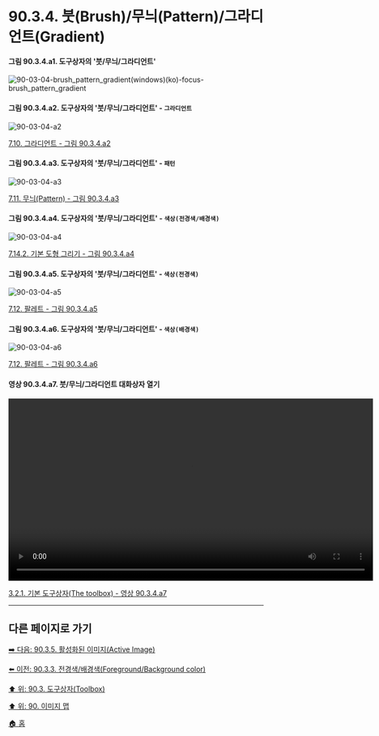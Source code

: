 # 90.3.4. 붓(Brush)/무늬(Pattern)/그라디언트(Gradient)

#### 그림 90.3.4.a1. 도구상자의 '붓/무늬/그라디언트'
![90-03-04-brush_pattern_gradient(windows)(ko)-focus-brush_pattern_gradient](https://github.com/wonder13662/gimp/assets/15767104/43215714-8479-4a14-8f54-3daffdb5fcda)

<a id="90-03-04-a2"></a>

#### 그림 90.3.4.a2. 도구상자의 '붓/무늬/그라디언트' - `그라디언트`
![90-03-04-a2](https://github.com/wonder13662/gimp/assets/15767104/f0f3242f-006c-417b-8d6b-82044636c631)

[7.10. 그라디언트 - 그림 90.3.4.a2](./07-10-gradients.md#90-03-04-a2)

<a id="90-03-04-a3"></a>

#### 그림 90.3.4.a3. 도구상자의 '붓/무늬/그라디언트' - `패턴`
![90-03-04-a3](https://github.com/wonder13662/gimp/assets/15767104/2eb5399d-e741-48c7-ae76-c1d8277c4b08)

[7.11. 무늬(Pattern) - 그림 90.3.4.a3](./07-11-patterns.md#90-03-04-a3)

<a id="90-03-04-a4"></a>

#### 그림 90.3.4.a4. 도구상자의 '붓/무늬/그라디언트' - `색상(전경색/배경색)`
![90-03-04-a4](https://github.com/wonder13662/gimp/assets/15767104/5c0772d5-07d5-404f-bb30-836be3943703)

[7.14.2. 기본 도형 그리기 - 그림 90.3.4.a4](./07-14-02-creating-a-basic-shape.md#90-03-04-a4)

<a id="90-03-04-a5"></a>

#### 그림 90.3.4.a5. 도구상자의 '붓/무늬/그라디언트' - `색상(전경색)`
![90-03-04-a5](https://github.com/wonder13662/gimp/assets/15767104/f1ae8ae0-2e40-437c-924d-e961c58438b4)

[7.12. 팔레트 - 그림 90.3.4.a5](./07-12-00-palettes.md#90-03-04-a5)

<a id="90-03-04-a6"></a>

#### 그림 90.3.4.a6. 도구상자의 '붓/무늬/그라디언트' - `색상(배경색)`
![90-03-04-a6](https://github.com/wonder13662/gimp/assets/15767104/2fcabec2-7760-4394-b1cd-8d93cb643d2e)

[7.12. 팔레트 - 그림 90.3.4.a6](./07-12-00-palettes.md#90-03-04-a6)

<a id="90-03-04-a7"></a>

#### 영상 90.3.4.a7. 붓/무늬/그라디언트 대화상자 열기
<video controls="controls" width="720" src="https://github.com/wonder13662/gimp/assets/15767104/06e78030-2328-4850-8822-8f78700a80af"></video>

[3.2.1. 기본 도구상자(The toolbox) - 영상 90.3.4.a7](./03-02-01-the-toolbox.md#90-03-04-a7)

***

## 다른 페이지로 가기
[➡️ 다음: 90.3.5. 활성화된 이미지(Active Image)](./90-03-05-active_image.md)

[⬅️ 이전: 90.3.3. 전경색/배경색(Foreground/Background color)](./90-03-03-foreground_color_n_background_color.md)

[⬆️ 위: 90.3. 도구상자(Toolbox)](./90-03-00-toolbox.md)

[⬆️ 위: 90. 이미지 맵](./90-00-image-map.md)

[🏠 홈](./00-home.md)
